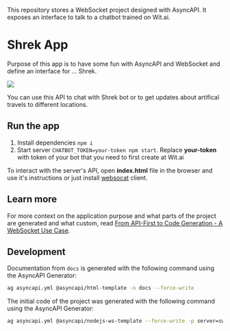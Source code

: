 This repository stores a WebSocket project designed with AsyncAPI. It exposes an interface to talk to a chatbot trained on Wit.ai.

# Shrek App

Purpose of this app is to have some fun with AsyncAPI and WebSocket and define an interface for ... Shrek.

![](https://media.giphy.com/media/10Ug6rDDuG3YoU/giphy-downsized.gif)

You can use this API to chat with Shrek bot or to get updates about artifical travels to different locations.

## Run the app

1. Install dependencies `npm i`
1. Start server `CHATBOT_TOKEN=your-token npm start`. Replace **your-token** with token of your bot that you need to first create at Wit.ai

To interact with the server's API, open **index.html** file in the browser and use it's instructions or just install [websocat](https://github.com/vi/websocat#installation) client.

## Learn more

For more context on the application purpose and what parts of the project are generated and what custom, read [From API-First to Code Generation - A WebSocket Use Case](https://asyncapi.com/blog/websocket-part3).

## Development

Documentation from `docs` is generated with the following command using the AsyncAPI Generator:
```bash
ag asyncapi.yml @asyncapi/html-template -o docs --force-write 
```

The initial code of the project was generated with the following command using the AsyncAPI Generator:
```bash
ag asyncapi.yml @asyncapi/nodejs-ws-template --force-write -p server=swamp
```
